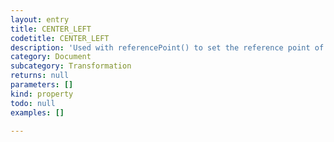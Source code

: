 ```yaml
---
layout: entry
title: CENTER_LEFT
codetitle: CENTER_LEFT
description: 'Used with referencePoint() to set the reference point of transformations to the center left of the page item.'
category: Document
subcategory: Transformation
returns: null
parameters: []
kind: property
todo: null
examples: []

---
```

